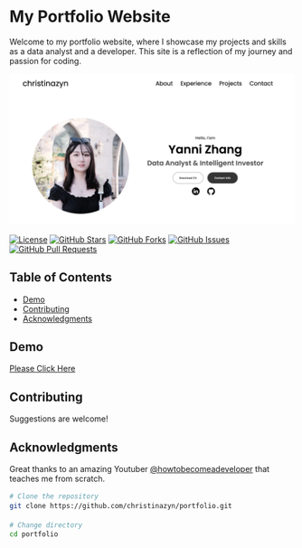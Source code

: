 # My Portfolio Website

Welcome to my portfolio website, where I showcase my projects and skills as a data analyst and a developer. This site is a reflection of my journey and passion for coding.

![Homepage Screenshot](asset/homepage.png)

[![License](https://img.shields.io/badge/License-MIT-blue.svg)](LICENSE)
[![GitHub Stars](https://img.shields.io/github/stars/christinazyn/portfolio)](https://github.com/christinazyn/portfolio/stargazers)
[![GitHub Forks](https://img.shields.io/github/forks/christinazyn/portfolio)](https://github.com/christinazyn/portfolio/network/members)
[![GitHub Issues](https://img.shields.io/github/issues/christinazyn/portfolio)](https://github.com/christinazyn/portfolio/issues)
[![GitHub Pull Requests](https://img.shields.io/github/issues-pr/christinazyn/portfolio)](https://github.com/christinazyn/portfolio/pulls)

## Table of Contents

- [Demo](#demo)
- [Contributing](#contributing)
- [Acknowledgments](#acknowledgments)

## Demo

[Please Click Here](https://christinazyn.netlify.app/)

## Contributing

Suggestions are welcome!

## Acknowledgments

Great thanks to an amazing Youtuber [@howtobecomeadeveloper](https://www.youtube.com/@howtobecomeadeveloper) that teaches me from scratch.

```bash
# Clone the repository
git clone https://github.com/christinazyn/portfolio.git

# Change directory
cd portfolio
```
